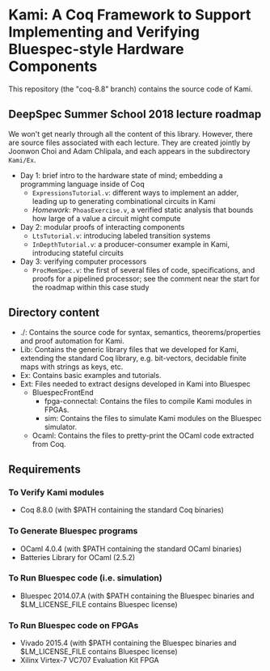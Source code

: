Kami: A Coq Framework to Support Implementing and Verifying Bluespec-style Hardware Components
==============================================================================================

This repository (the "coq-8.8" branch) contains the source code of Kami.

DeepSpec Summer School 2018 lecture roadmap
-------------------------------------------

We won't get nearly through all the content of this library.
However, there are source files associated with each lecture.
They are created jointly by Joonwon Choi and Adam Chlipala, and each appears in the subdirectory `Kami/Ex`.

- Day 1: brief intro to the hardware state of mind; embedding a programming language inside of Coq
  + `ExpressionsTutorial.v`: different ways to implement an adder, leading up to generating combinational circuits in Kami
  + *Homework*: `PhoasExercise.v`, a verified static analysis that bounds how large of a value a circuit might compute
- Day 2: modular proofs of interacting components
  + `LtsTutorial.v`: introducing labeled transition systems
  + `InDepthTutorial.v`: a producer-consumer example in Kami, introducing stateful circuits
- Day 3: verifying computer processors
  + `ProcMemSpec.v`: the first of several files of code, specifications, and proofs for a pipelined processor; see the comment near the start for the roadmap within this case study

Directory content
-----------------

- ./: Contains the source code for syntax, semantics, theorems/properties and
  proof automation for Kami.
- Lib: Contains the generic library files that we developed for Kami, extending
  the standard Coq library, e.g. bit-vectors, decidable finite maps with strings
  as keys, etc.
- Ex: Contains basic examples and tutorials.
- Ext: Files needed to extract designs developed in Kami into Bluespec
  + BluespecFrontEnd
    * fpga-connectal: Contains the files to compile Kami modules in FPGAs.
    * sim: Contains the files to simulate Kami modules on the Bluespec simulator.
  + Ocaml: Contains the files to pretty-print the OCaml code extracted from Coq.

Requirements
------------

### To Verify Kami modules
- Coq 8.8.0 (with $PATH containing the standard Coq binaries)

### To Generate Bluespec programs
- OCaml 4.0.4 (with $PATH containing the standard OCaml binaries)
- Batteries Library for OCaml (2.5.2)

### To Run Bluespec code (i.e. simulation)
- Bluespec 2014.07.A (with $PATH containing the Bluespec binaries and
  $LM\_LICENSE\_FILE contains Bluespec license)

### To Run Bluespec code on FPGAs
- Vivado 2015.4 (with $PATH containing the Bluespec binaries and
  $LM\_LICENSE\_FILE contains Bluespec license)
- Xilinx Virtex-7 VC707 Evaluation Kit FPGA

